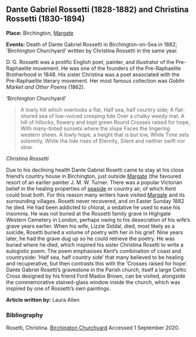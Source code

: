 ## Dante Gabriel Rossetti (1828-1882) and Christina Rossetti (1830-1894)

**Place:** Birchington, [Margate](/dickens/19c-margate)

**Events:** Death of Dante Gabriel Rossetti in Birchington-on-Sea in 1882; 'Birchington Churchyard’ written by Christina Rossetti in the same year.

D. G. Rossetti was a prolific English poet, painter, and illustrator of the Pre-Raphaelite movement. He was one of the founders of the Pre-Raphaelite Brotherhood in 1848. His sister Christina was a poet associated with the Pre-Raphaelite literary movement. Her most famous collection was _Goblin Market and Other Poems_ (1862).

‘Birchington Churchyard’

>A lowly hill which overlooks a flat,
Half sea, half country side;
A flat-shored sea of low-voiced creeping tide
Over a chalky weedy mat.
A hill of hillocks, flowery and kept green
Round Crosses raised for hope,
With many-tinted sunsets where the slope
Faces the lingering western sheen.
A lowly hope, a height that is but low,
While Time sets solemnly,
While the tide rises of Eternity,
Silent and neither swift nor slow.

_Christina Rossetti_

Due to his declining health Dante Gabriel Rosetti came to stay at his close friend’s country house in Birchington, just outside [Margate](dickens/19c-margate) (the favoured resort of an earlier painter J. M. W. Turner. There was a popular Victorian belief in the healing properties of [seaside](19c-seaside) or country air, of which Kent could boat both. For this reason many writers have visited [Margate](dickens/19c-margate) and its surrounding villages. Rosetti never recovered, and on Easter Sunday 1882 he died. He had been addicted to chloral, a sedative he used to ease his insomnia. He was not buried at the Rossetti family grave in Highgate Western Cemetery in London, perhaps owing to his desecration of his wife’s grave years earlier. When his wife, Lizzie Siddal, died, most likely as a suicide, Rosetti buried a volume of poetry with her in his grief. Nine years later, he had the grave dug up so he could retrieve the poetry. He was buried where he died, which inspired his sister Christina Rosetti to write a eulogistic poem. The poem emphasises Kent’s combination of coast and countryside: ‘Half sea, half country side’ that many believed to be healing and recuperative, but then contrasts this with the ‘Crosses raised for hope’.  Dante Gabriel Rosetti’s gravestone in the Parish church, itself a large Celtic Cross designed by his friend Ford Madox Brown, can be visited, alongside the commemorative stained-glass window inside the church, which was inspired by one of Rossetti’s own paintings.

**Article written by:** Laura Allen

### Bibliography
Rosetti, Christina. [Birchington Churchyard](https://hellopoetry.com/poem/16025/birchington-churchyard/) Accessed 1 September 2020.
<!--stackedit_data:
eyJoaXN0b3J5IjpbLTE0NjU1MTQyOTJdfQ==
-->
